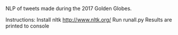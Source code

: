 NLP of tweets made during the 2017 Golden Globes.

Instructions:
Install nltk http://www.nltk.org/
Run runall.py
Results are printed to console
